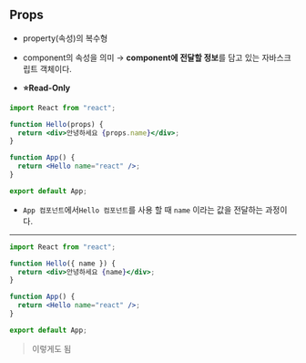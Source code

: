 ## Props

- property(속성)의 복수형

* component의 속성을 의미 → **component에 전달할 정보**를 담고 있는 자바스크립트 객체이다.

- **⭐Read-Only**

```jsx
import React from "react";

function Hello(props) {
  return <div>안녕하세요 {props.name}</div>;
}

function App() {
  return <Hello name="react" />;
}

export default App;
```

- `App 컴포넌트`에서`Hello 컴포넌트`를 사용 할 때 `name` 이라는 값을 전달하는 과정이다.

---

```jsx
import React from "react";

function Hello({ name }) {
  return <div>안녕하세요 {name}</div>;
}

function App() {
  return <Hello name="react" />;
}

export default App;
```

> 이렇게도 됨
